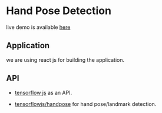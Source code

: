 # Hand Pose Detection

live demo is available [here](https://sufiyanpatel27.github.io/HandPose_Detection/)


## Application

we are using react js for building the application.


## API

* [tensorflow js](https://www.tensorflow.org/js) as an API.

* [tensorflowjs/handpose](https://github.com/tensorflow/tfjs-models/tree/master/handpose) for hand pose/landmark detection.

